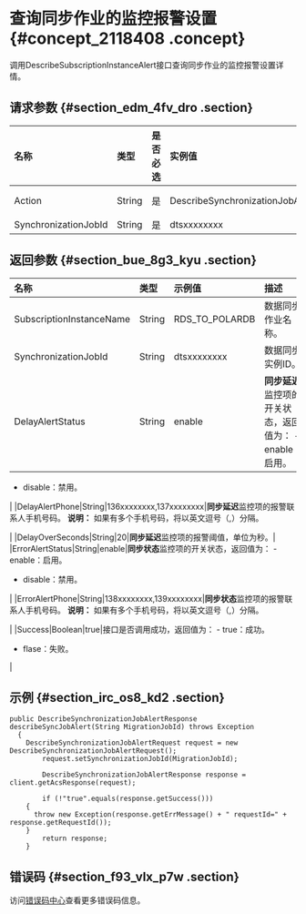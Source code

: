 # 查询同步作业的监控报警设置 {#concept_2118408 .concept}

调用DescribeSubscriptionInstanceAlert接口查询同步作业的监控报警设置详情。

## 请求参数 {#section_edm_4fv_dro .section}

|名称|类型|是否必选|实例值|描述|
|:-|:-|:---|:--|:-|
|Action|String|是|DescribeSynchronizationJobAlert|要执行的操作，取值：DescribeSynchronizationJobAlert。|
|SynchronizationJobId|String|是|dtsxxxxxxxx|数据同步实例ID。|

## 返回参数 {#section_bue_8g3_kyu .section}

|名称|类型|示例值|描述|
|:-|:-|:--|:-|
|SubscriptionInstanceName|String|RDS\_TO\_POLARDB|数据同步作业名称。|
|SynchronizationJobId|String|dtsxxxxxxxx|数据同步实例ID。|
|DelayAlertStatus|String|enable|**同步延迟**监控项的开关状态，返回值为： -   enable：启用。
-   disable：禁用。

 |
|DelayAlertPhone|String|136xxxxxxxx,137xxxxxxxx|**同步延迟**监控项的报警联系人手机号码。 **说明：** 如果有多个手机号码，将以英文逗号（,）分隔。

 |
|DelayOverSeconds|String|20|**同步延迟**监控项的报警阈值，单位为秒。|
|ErrorAlertStatus|String|enable|**同步状态**监控项的开关状态，返回值为： -   enable：启用。
-   disable：禁用。

 |
|ErrorAlertPhone|String|138xxxxxxxx,139xxxxxxxx|**同步状态**监控项的报警联系人手机号码。 **说明：** 如果有多个手机号码，将以英文逗号（,）分隔。

 |
|Success|Boolean|true|接口是否调用成功，返回值为： -   true：成功。
-   flase：失败。

 |

## 示例 {#section_irc_os8_kd2 .section}

``` {#codeblock_sk3_yp5_49d}
public DescribeSynchronizationJobAlertResponse describeSyncJobAlert(String MigrationJobId) throws Exception 
  {
    DescribeSynchronizationJobAlertRequest request = new DescribeSynchronizationJobAlertRequest();
        request.setSynchronizationJobId(MigrationJobId);

        DescribeSynchronizationJobAlertResponse response = client.getAcsResponse(request);

        if (!"true".equals(response.getSuccess()))
    {
      throw new Exception(response.getErrMessage() + " requestId=" + response.getRequestId());
    }
        return response;
    }
```

## 错误码 {#section_f93_vlx_p7w .section}

访问[错误码中心](https://error-center.aliyun.com/status/product/Dts)查看更多错误码信息。

